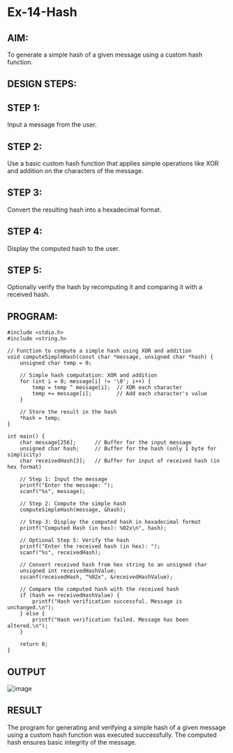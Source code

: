 # Ex-14-Hash
## AIM:
To generate a simple hash of a given message using a custom hash function.

## DESIGN STEPS:
## STEP 1:
Input a message from the user.

## STEP 2:
Use a basic custom hash function that applies simple operations like XOR and addition on the characters of the message.

## STEP 3:
Convert the resulting hash into a hexadecimal format.

## STEP 4:
Display the computed hash to the user.

## STEP 5:
Optionally verify the hash by recomputing it and comparing it with a received hash.

## PROGRAM:
```
#include <stdio.h>
#include <string.h>

// Function to compute a simple hash using XOR and addition
void computeSimpleHash(const char *message, unsigned char *hash) {
    unsigned char temp = 0;

    // Simple hash computation: XOR and addition
    for (int i = 0; message[i] != '\0'; i++) {
        temp = temp ^ message[i];  // XOR each character
        temp += message[i];        // Add each character's value
    }
    
    // Store the result in the hash
    *hash = temp;
}

int main() {
    char message[256];      // Buffer for the input message
    unsigned char hash;     // Buffer for the hash (only 1 byte for simplicity)
    char receivedHash[3];   // Buffer for input of received hash (in hex format)

    // Step 1: Input the message
    printf("Enter the message: ");
    scanf("%s", message);

    // Step 2: Compute the simple hash
    computeSimpleHash(message, &hash);

    // Step 3: Display the computed hash in hexadecimal format
    printf("Computed Hash (in hex): %02x\n", hash);

    // Optional Step 5: Verify the hash
    printf("Enter the received hash (in hex): ");
    scanf("%s", receivedHash);

    // Convert received hash from hex string to an unsigned char
    unsigned int receivedHashValue;
    sscanf(receivedHash, "%02x", &receivedHashValue);

    // Compare the computed hash with the received hash
    if (hash == receivedHashValue) {
        printf("Hash verification successful. Message is unchanged.\n");
    } else {
        printf("Hash verification failed. Message has been altered.\n");
    }

    return 0;
}
```
## OUTPUT
![image](https://github.com/user-attachments/assets/122d5a2c-2b2a-4817-933e-19d906242ea8)
## RESULT
The program for generating and verifying a simple hash of a given message using a custom hash function was executed successfully. The computed hash ensures basic integrity of the message.
